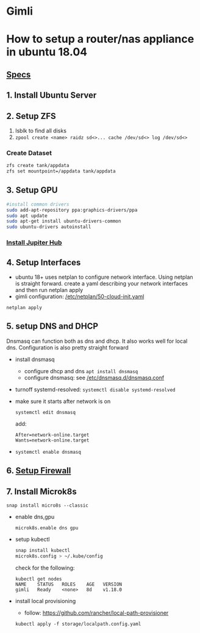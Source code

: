# Gimli
# How to setup a router/nas appliance in ubuntu 18.04

## [Specs](docs/router-specs.md)

## 1. Install Ubuntu Server
## 2. Setup ZFS
1. lsblk to find all disks
1. `zpool create <name> raidz sd<>... cache /dev/sd<> log /dev/sd<>`
### Create Dataset

```bash
zfs create tank/appdata
zfs set mountpoint=/appdata tank/appdata
```

## 3. Setup GPU
```bash
#install common drivers
sudo add-apt-repository ppa:graphics-drivers/ppa
sudo apt update
sudo apt-get install ubuntu-drivers-common
sudo ubuntu-drivers autoinstall
```
### [Install Jupiter Hub](docs/notebooks.md)

## 4. Setup Interfaces
* ubuntu 18+ uses netplan to configure network interface. Using netplan is straight forward. create a yaml describing your network interfaces and then run netplan apply
* gimli configuration: [/etc/netplan/50-cloud-init.yaml](network/netplan.yaml)

`netplan apply`

## 5. setup DNS and DHCP
Dnsmasq can function both as dns and dhcp. It also works well for local dns. Configuration is also pretty straight forward
* install dnsmasq
  * configure dhcp and dns
`apt install dnsmasq`
  * configure dnsmasq: see [/etc/dnsmasq.d/dnsmasq.conf](network/dnsmasq.conf)

* turnoff systemd-resolved: `systemctl disable systemd-resolved`
* make sure it starts after network is on

    `systemctl edit dnsmasq`

    add:

    ```
    After=network-online.target
    Wants=network-online.target
    ```

* `systemctl enable dnsmasq`

## 6. [Setup Firewall](docs/setup-firewall.md)

## 7. Install Microk8s
`snap install micro8s --classic`
* enable dns,gpu

    `microk8s.enable dns gpu`
* setup kubectl
    ```bash
    snap install kubectl
    microk8s.config > ~/.kube/config
    ```
    check for the following:
    ```
    kubectl get nodes
    NAME    STATUS   ROLES    AGE   VERSION
    gimli   Ready    <none>   8d    v1.18.0
    ```
* install local provisioning 
  * follow: https://github.com/rancher/local-path-provisioner

  `kubectl apply -f storage/localpath.config.yaml`